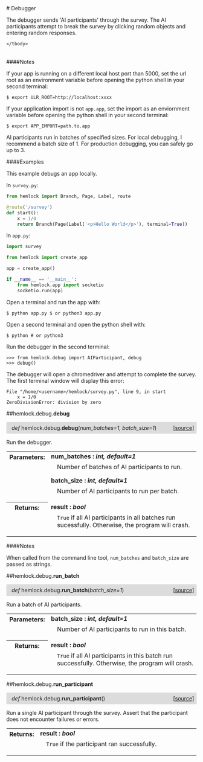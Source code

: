 <script src="https://cdn.mathjax.org/mathjax/latest/MathJax.js?config=TeX-AMS-MML_HTMLorMML" type="text/javascript"></script>

<link rel="stylesheet" href="https://assets.readthedocs.org/static/css/readthedocs-doc-embed.css" type="text/css" />

<style>
    a.src-href {
        float: right;
    }
    p.attr {
        margin-top: 0.5em;
        margin-left: 1em;
    }
    p.func-header {
        background-color: gainsboro;
        border-radius: 0.1em;
        padding: 0.5em;
        padding-left: 1em;
    }
    table.field-table {
        border-radius: 0.1em
    }
</style># Debugger

The debugger sends 'AI participants' through the survey. The AI
participants attempt to break the survey by clicking random objects and
entering random responses.

<table class="docutils field-list field-table" frame="void" rules="none">
    <col class="field-name" />
    <col class="field-body" />
    <tbody valign="top">
        
    </tbody>
</table>

####Notes

If your app is running on a different local host port than 5000, set the url
root as an environment variable before opening the python shell in your second
terminal:

```
$ export ULR_ROOT=http://localhost:xxxx
```

If your application import is not `app.app`, set the import as an enviornment
variable before opening the python shell in your second terminal:

```
$ export APP_IMPORT=path.to.app
```

AI participants run in batches of specified sizes. For local debugging, I
recommend a batch size of 1. For production debugging, you can safely go up
to 3.

####Examples

This example debugs an app locally.

In `survey.py`:

```python
from hemlock import Branch, Page, Label, route

@route('/survey')
def start():
    x = 1/0
    return Branch(Page(Label('<p>Hello World</p>'), terminal=True))
```

In `app.py`:

```python
import survey

from hemlock import create_app

app = create_app()

if __name__ == '__main__':
    from hemlock.app import socketio
    socketio.run(app)
```

Open a terminal and run the app with:

```
$ python app.py $ or python3 app.py
```

Open a second terminal and open the python shell with:

```
$ python # or python3
```

Run the debugger in the second terminal:

```
>>> from hemlock.debug import AIParticipant, debug
>>> debug()
```

The debugger will open a chromedriver and attempt to complete the survey. The
first terminal window will display this error:

```
File "/home/<username>/hemlock/survey.py", line 9, in start
    x = 1/0
ZeroDivisionError: division by zero
```

##hemlock.debug.**debug**

<p class="func-header">
    <i>def</i> hemlock.debug.<b>debug</b>(<i>num_batches=1, batch_size=1</i>) <a class="src-href" target="_blank" href="https://github.com/dsbowen/hemlock/blob/master/hemlock/debug/__init__.py#L101">[source]</a>
</p>

Run the debugger.

<table class="docutils field-list field-table" frame="void" rules="none">
    <col class="field-name" />
    <col class="field-body" />
    <tbody valign="top">
        <tr class="field">
    <th class="field-name"><b>Parameters:</b></td>
    <td class="field-body" width="100%"><b>num_batches : <i>int, default=1</i></b>
<p class="attr">
    Number of batches of AI participants to run.
</p>
<b>batch_size : <i>int, default=1</i></b>
<p class="attr">
    Number of AI participants to run per batch.
</p></td>
</tr>
<tr class="field">
    <th class="field-name"><b>Returns:</b></td>
    <td class="field-body" width="100%"><b>result : <i>bool</i></b>
<p class="attr">
    <code>True</code> if all AI participants in all batches run sucessfully. Otherwise, the program will crash.
</p></td>
</tr>
    </tbody>
</table>

####Notes

When called from the command line tool, `num_batches` and `batch_size` are
passed as strings.

##hemlock.debug.**run_batch**

<p class="func-header">
    <i>def</i> hemlock.debug.<b>run_batch</b>(<i>batch_size=1</i>) <a class="src-href" target="_blank" href="https://github.com/dsbowen/hemlock/blob/master/hemlock/debug/__init__.py#L127">[source]</a>
</p>

Run a batch of AI participants.

<table class="docutils field-list field-table" frame="void" rules="none">
    <col class="field-name" />
    <col class="field-body" />
    <tbody valign="top">
        <tr class="field">
    <th class="field-name"><b>Parameters:</b></td>
    <td class="field-body" width="100%"><b>batch_size : <i>int, default=1</i></b>
<p class="attr">
    Number of AI participants to run in this batch.
</p></td>
</tr>
<tr class="field">
    <th class="field-name"><b>Returns:</b></td>
    <td class="field-body" width="100%"><b>result : <i>bool</i></b>
<p class="attr">
    <code>True</code> if all AI participants in this batch run successfully. Otherwise, the program will crash.
</p></td>
</tr>
    </tbody>
</table>



##hemlock.debug.**run_participant**

<p class="func-header">
    <i>def</i> hemlock.debug.<b>run_participant</b>(<i></i>) <a class="src-href" target="_blank" href="https://github.com/dsbowen/hemlock/blob/master/hemlock/debug/__init__.py#L152">[source]</a>
</p>

Run a single AI participant through the survey. Assert that the
participant does not encounter failures or errors.

<table class="docutils field-list field-table" frame="void" rules="none">
    <col class="field-name" />
    <col class="field-body" />
    <tbody valign="top">
        <tr class="field">
    <th class="field-name"><b>Returns:</b></td>
    <td class="field-body" width="100%"><b>result : <i>bool</i></b>
<p class="attr">
    <code>True</code> if the participant ran successfully.
</p></td>
</tr>
    </tbody>
</table>

